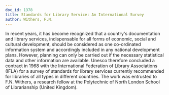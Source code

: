 ```yaml
---
doc_id: 1378
title: Standards for Library Service: An International Survey
author: Withers, F.N.
---
```


In recent years, it has become recognized that a country's
documentation and library services, indispensable for all forms of
economic, social and cultural development, should be considered
as one co-ordinated information system and accordingly included
in any national development plans.  However, planning can only be
carried out if the necessary statistical data and other information
are available.  Unesco therefore concluded a contract in 1968 with
the International Federation of Library Associations (IFLA) for a
survey of standards for library services currently recommended for
libraries of all types in different countries.  The work was entrusted
to F.N. Withers, a research fellow at the Polytechnic of North
London School of Librarianship (United Kingdom).